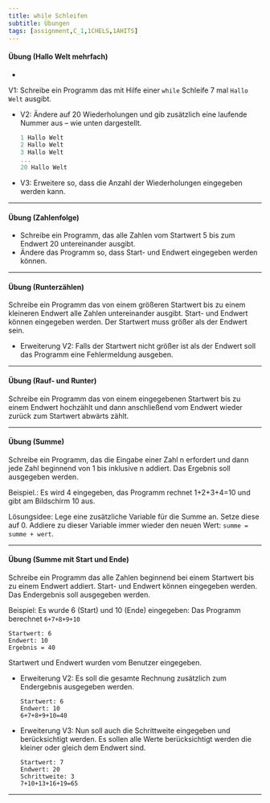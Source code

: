 ```yaml
---
title: while Schleifen
subtitle: Übungen
tags: [assignment,C_1,1CHELS,1AHITS]
---
```


#### Übung (Hallo Welt mehrfach)

- 
V1: Schreibe ein Programm das mit Hilfe einer `while` Schleife 7 mal `Hallo Welt` ausgibt.


- V2: Ändere auf 20 Wiederholungen und gib zusätzlich eine laufende Nummer aus – wie unten dargestellt.

  ```c
  1 Hallo Welt
  2 Hallo Welt
  3 Hallo Welt
  ...
  20 Hallo Welt
  ```

- V3: Erweitere so, dass die Anzahl der Wiederholungen eingegeben werden kann.

---

#### Übung (Zahlenfolge)

- Schreibe ein Programm, das alle Zahlen vom Startwert 5 bis zum Endwert 20 untereinander ausgibt.
- Ändere das Programm so, dass Start- und Endwert eingegeben werden können. 

---

#### Übung (Runterzählen)

Schreibe ein Programm das von einem größeren Startwert bis zu einem kleineren Endwert alle Zahlen untereinander ausgibt. Start- und Endwert können eingegeben werden. Der Startwert muss größer als der Endwert sein.

- Erweiterung V2: Falls der Startwert nicht größer ist als der Endwert soll das Programm eine Fehlermeldung ausgeben.

---

#### Übung (Rauf- und Runter)
Schreibe ein Programm das von einem eingegebenen Startwert bis zu einem Endwert hochzählt und dann anschließend vom Endwert wieder zurück zum Startwert abwärts zählt.

---

#### Übung (Summe)

Schreibe ein Programm, das die Eingabe einer Zahl n erfordert und dann jede Zahl beginnend von 1 bis inklusive n addiert. Das Ergebnis soll ausgegeben werden. 

Beispiel.: Es wird 4 eingegeben, das Programm rechnet 1+2+3+4=10 und gibt am Bildschirm 10 aus.

Lösungsidee: Lege eine zusätzliche Variable für die Summe an. Setze diese auf 0. Addiere zu dieser Variable  immer wieder den neuen Wert: `summe = summe + wert`.

---

#### Übung (Summe mit Start und Ende)

Schreibe ein Programm das alle Zahlen beginnend bei einem Startwert bis zu einem Endwert addiert. Start- und Endwert können eingegeben werden. Das Endergebnis soll ausgegeben werden.

Beispiel: Es wurde 6 (Start) und 10 (Ende) eingegeben:
Das Programm berechnet `6+7+8+9+10`

```
Startwert: 6
Endwert: 10
Ergebnis = 40
```

Startwert und Endwert wurden vom Benutzer eingegeben.

- Erweiterung V2: Es soll die gesamte Rechnung zusätzlich zum Endergebnis ausgegeben werden.

  ```
  Startwert: 6
  Endwert: 10
  6+7+8+9+10=40  
  ```

- Erweiterung V3: Nun soll auch die Schrittweite eingegeben und berücksichtigt werden. Es sollen alle Werte berücksichtigt werden die kleiner oder gleich dem Endwert sind.

  ```
  Startwert: 7
  Endwert: 20
  Schrittweite: 3
  7+10+13+16+19=65
  ```

---
